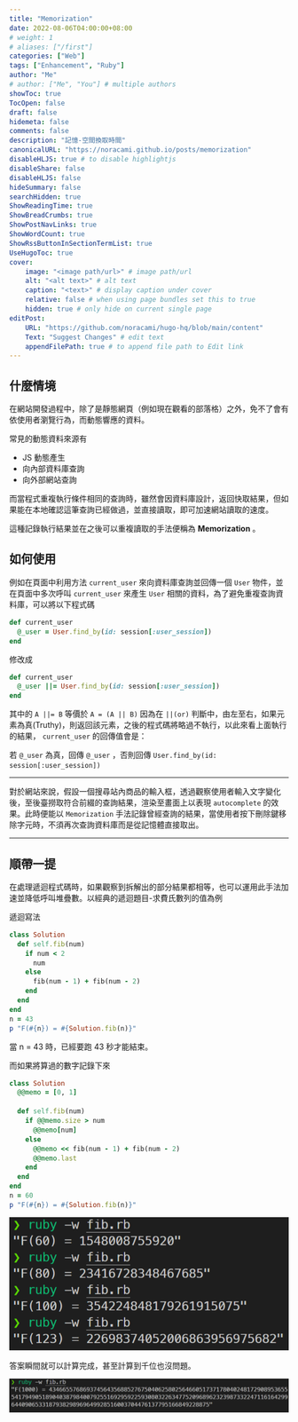 ```yaml
---
title: "Memorization"
date: 2022-08-06T04:00:00+08:00
# weight: 1
# aliases: ["/first"]
categories: ["Web"]
tags: ["Enhancement", "Ruby"]
author: "Me"
# author: ["Me", "You"] # multiple authors
showToc: true
TocOpen: false
draft: false
hidemeta: false
comments: false
description: "記憶-空間換取時間"
canonicalURL: "https://noracami.github.io/posts/memorization"
disableHLJS: true # to disable highlightjs
disableShare: false
disableHLJS: false
hideSummary: false
searchHidden: true
ShowReadingTime: true
ShowBreadCrumbs: true
ShowPostNavLinks: true
ShowWordCount: true
ShowRssButtonInSectionTermList: true
UseHugoToc: true
cover:
    image: "<image path/url>" # image path/url
    alt: "<alt text>" # alt text
    caption: "<text>" # display caption under cover
    relative: false # when using page bundles set this to true
    hidden: true # only hide on current single page
editPost:
    URL: "https://github.com/noracami/hugo-hq/blob/main/content"
    Text: "Suggest Changes" # edit text
    appendFilePath: true # to append file path to Edit link
---
```


## 什麼情境

在網站開發過程中，除了是靜態網頁（例如現在觀看的部落格）之外，免不了會有依使用者瀏覽行為，而動態響應的資料。

常見的動態資料來源有

- JS 動態產生
- 向內部資料庫查詢
- 向外部網站查詢

而當程式重複執行條件相同的查詢時，雖然會因資料庫設計，返回快取結果，但如果能在本地確認這筆查詢已經做過，並直接讀取，即可加速網站讀取的速度。

這種記錄執行結果並在之後可以重複讀取的手法便稱為 **Memorization** 。

## 如何使用

例如在頁面中利用方法 `current_user` 來向資料庫查詢並回傳一個 `User` 物件，並在頁面中多次呼叫 `current_user` 來產生 `User` 相關的資料，為了避免重複查詢資料庫，可以將以下程式碼

```ruby
def current_user
  @_user = User.find_by(id: session[:user_session])
end
```

修改成

```ruby
def current_user
  @_user ||= User.find_by(id: session[:user_session])
end
```

其中的 `A ||= B` 等價於 `A = (A || B)`
因為在 `||(or)` 判斷中，由左至右，如果元素為真(Truthy)，則返回該元素，之後的程式碼將略過不執行，以此來看上面執行的結果， `current_user` 的回傳值會是：

若 `@_user` 為真，回傳 `@_user` ，否則回傳 `User.find_by(id: session[:user_session])`

---

對於網站來說，假設一個搜尋站內商品的輸入框，透過觀察使用者輸入文字變化後，至後臺撈取符合前綴的查詢結果，渲染至畫面上以表現 `autocomplete` 的效果。此時便能以 `Memorization` 手法記錄曾經查詢的結果，當使用者按下刪除鍵移除字元時，不須再次查詢資料庫而是從記憶體直接取出。

---

## 順帶一提

在處理遞迴程式碼時，如果觀察到拆解出的部分結果都相等，也可以運用此手法加速並降低呼叫堆疊數。以經典的遞迴題目-求費氏數列的值為例

遞迴寫法

```ruby
class Solution
  def self.fib(num)
    if num < 2
      num
    else
      fib(num - 1) + fib(num - 2)
    end
  end
end
n = 43
p "F(#{n}) = #{Solution.fib(n)}"
```

當 n = 43 時，已經要跑 43 秒才能結束。

而如果將算過的數字記錄下來

```ruby
class Solution
  @@memo = [0, 1]

  def self.fib(num)
    if @@memo.size > num
      @@memo[num]
    else
      @@memo << fib(num - 1) + fib(num - 2)
      @@memo.last
    end
  end
end
n = 60
p "F(#{n}) = #{Solution.fib(n)}"
```

![alt](result1.png)

答案瞬間就可以計算完成，甚至計算到千位也沒問題。

![alt](result2.png)
